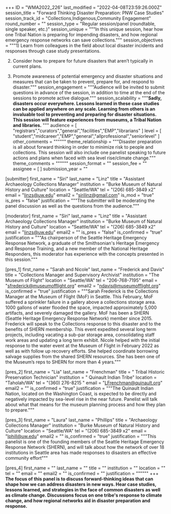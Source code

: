 +++
ID = "WMA2022_226"
last_modified = "2022-04-08T23:59:26.000Z"
session_title = "Forward Thinking Disaster Preparation: PNW Case Studies"
session_track_id = "Collections,Indigenous,Community Engagement"
round_number = ""
session_type = "Regular session/panel (roundtable, single speaker, etc.)"
session_unique = """In this unique session, hear how one Tribal Nation is preparing for impending disasters, and how regional emergency response networks can save collections."""
session_objectives = """1) Learn from colleagues in the field about local disaster incidents and responses through case study presentations.

2) Consider how to prepare for future disasters that aren’t typically in current plans.

3) Promote awareness of potential emergency and disaster situations and measures that can be taken to prevent, prepare for, and respond to disaster."""
session_engagement = """Audience will be invited to submit questions in advance of the session, in addition to time at the end of the sessions to promote active dialogue."""
session_scalability = """**Sadly, disasters occur everywhere. Lessons learned in these case studies can be applied anywhere on any scale. Learning from others is an invaluable tool to preventing and preparing for disaster situations. This session will feature experiences from museums, a Tribal Nation and libraries.**
"""
audience = [ "registrars","curators","general","facilities","EMP","librarians" ]
level = [ "student","midcareer","EMP","general","allprofessional","seniorlevel" ]
other_comments = """"""
theme_relationship = """Disaster preparation is all about forward thinking in order to minimize risk to people and collections. This session will also include one panelist speaking to future actions and plans when faced with sea level rise/climate change."""
theme_comments = """"""
session_format = ""
session_fee = ""
assignee = [  ]
submission_year = ""

[submitter]
first_name = "Siri"
last_name = "Linz"
title = "Assistant Archaeology Collections Manager"
institution = "Burke Museum of Natural History and Culture"
location = "Seattle/WA"
tel = "(206) 685-3849 x2"
email = "linzs@uw.edu"
email2 = "sirilinz@gmail.com"
is_mod = "true"
is_pres = "false"
justification = """The submitter will be moderating the panel discussion as well as the questions from the audience."""

[moderator]
first_name = "Siri"
last_name = "Linz"
title = "Assistant Archaeology Collections Manager"
institution = "Burke Museum of Natural History and Culture"
location = "Seattle/WA"
tel = "(206) 685-3849 x2"
email = "linzs@uw.edu"
email2 = ""
is_pres = "false"
is_confirmed = "true"
justification = """As chairperson of the Seattle Heritage Emergency Response Network, a graduate of the Smithsonian's Heritage Emergency and Response Training, and a new member of the National Heritage Responders, this moderator has experience with the concepts presented in this session."""

[pres_1]
first_name = "Sarah and Nicole"
last_name = "Frederick and Davis"
title = "Collections Manager and Supervisory Archivist"
institution = "The Museum of Flight"
location = "Seattle/WA"
tel = "206-768-7195"
email = "sfrederick@museumofflight.org"
email2 = "ndavis@museumofflight.org"
is_confirmed = "true"
justification = """Sarah Frederick is the Collections Manager at the Museum of Flight (MoF) in Seattle. This February, MoF suffered a sprinkler failure in a gallery above a collections storage area. 1000 gallons of water flooded the space, impacted approximately 5,000 artifacts, and severely damaged the gallery. MoF has been a SHERN (Seattle Heritage Emergency Response Network) member since 2015. Frederick will speak to the Collections response to this disaster and to the benefits of SHERN membership. This event expedited several long term projects, including vacating a sub-par storage area, consolidating staff work areas and updating a long term exhibit. 
Nicole helped with the initial response to the water event at the Museum of Flight in February 2022 as well as with follow up recovery efforts. She helped coordinate borrowing salvage supplies from the shared SHERN resources. She has been one of the Museum’s reps to SHERN for more than 4 years."""

[pres_2]
first_name = "Lia"
last_name = "Frenchman"
title = " Tribal Historic Preservation Technician"
institution = " Quinault Indian Tribe"
location = "Taholah/WA"
tel = "(360) 276-8215 "
email = "LFrenchman@quinault.org"
email2 = ""
is_confirmed = "true"
justification = """The Quinault Indian Nation, located on the Washington Coast, is expected to be directly and negatively impacted by sea-level rise in the near future. Panelist will talk about what that means for the museum planning process and how they plan to prepare."""

[pres_3]
first_name = "Laura"
last_name = "Phillips"
title = "Archaeology Collections Manager"
institution = "Burke Museum of Natural History and Culture"
location = "Seattle/WA"
tel = "(206) 685-3849 x2"
email = "lphill@uw.edu"
email2 = ""
is_confirmed = "true"
justification = """This panelist is one of the founding members of the Seattle Heritage Emergency Response Network (SHERN), and will talk about how the network of over 18 institutions in Seattle area has made responses to disasters an effective community effort"""

[pres_4]
first_name = ""
last_name = ""
title = ""
institution = ""
location = ""
tel = ""
email = ""
email2 = ""
is_confirmed = ""
justification = """"""
+++
**The focus of this panel is to discuss forward-thinking ideas that can shape how we can address disasters in new ways. Hear case studies, lessons learned, and strategies in the face of common disasters as well as climate change. Discussions focus on one tribe's response to climate change, and how regional networks aid in disaster preparation and response.**
